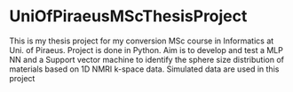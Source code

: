 # UniOfPiraeusMScThesisProject
This is my thesis project for my conversion MSc course in Informatics at Uni. of Piraeus. Project is done in Python. Aim is to develop and test a MLP NN and a Support vector machine to identify the sphere size distribution of materials based on 1D NMRI k-space data. Simulated data are used in this project
